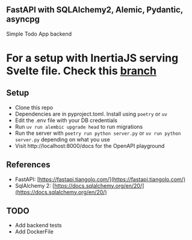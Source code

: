 ## FastAPI with SQLAlchemy2, Alemic, Pydantic, asyncpg
  Simple Todo App backend


# For a setup with InertiaJS serving Svelte file. Check this [branch](https://github.com/0ff1ane/fastapi-sqlalchemy2-alembic/tree/inertia-svelte)


## Setup
  * Clone this repo
  * Dependencies are in pyproject.toml. Install using `poetry` or `uv`
  * Edit the .env file with your DB credentials
  * Run `uv run alembic upgrade head` to run migrations
  * Run the server with `poetry run python server.py` or `uv run python server.py` depending on what you use
  * Visit http://localhost:8000/docs for the OpenAPI playground


## References
  * FastAPI: [https://fastapi.tiangolo.com/](https://fastapi.tiangolo.com/)
  * SqlAlchemy 2: [https://docs.sqlalchemy.org/en/20/](https://docs.sqlalchemy.org/en/20/)


## TODO
  * Add backend tests
  * Add DockerFile
